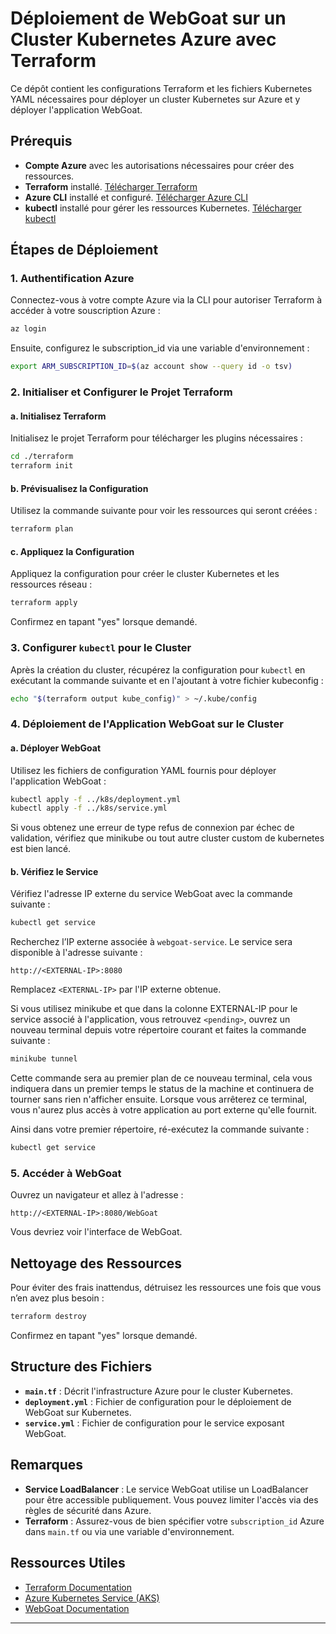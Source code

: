 # Déploiement de WebGoat sur un Cluster Kubernetes Azure avec Terraform

Ce dépôt contient les configurations Terraform et les fichiers Kubernetes YAML nécessaires pour déployer un cluster Kubernetes sur Azure et y déployer l'application WebGoat.

## Prérequis

- **Compte Azure** avec les autorisations nécessaires pour créer des ressources.
- **Terraform** installé. [Télécharger Terraform](https://developer.hashicorp.com/terraform/downloads)
- **Azure CLI** installé et configuré. [Télécharger Azure CLI](https://learn.microsoft.com/fr-fr/cli/azure/install-azure-cli)
- **kubectl** installé pour gérer les ressources Kubernetes. [Télécharger kubectl](https://kubernetes.io/docs/tasks/tools/install-kubectl/)

## Étapes de Déploiement

### 1. Authentification Azure
Connectez-vous à votre compte Azure via la CLI pour autoriser Terraform à accéder à votre souscription Azure :

```bash
az login
```

Ensuite, configurez le subscription_id via une variable d'environnement :

```bash
export ARM_SUBSCRIPTION_ID=$(az account show --query id -o tsv)
```

### 2. Initialiser et Configurer le Projet Terraform

#### a. Initialisez Terraform
Initialisez le projet Terraform pour télécharger les plugins nécessaires :

```bash
cd ./terraform
terraform init
```

#### b. Prévisualisez la Configuration
Utilisez la commande suivante pour voir les ressources qui seront créées :

```bash
terraform plan
```

#### c. Appliquez la Configuration
Appliquez la configuration pour créer le cluster Kubernetes et les ressources réseau :

```bash
terraform apply
```

Confirmez en tapant "yes" lorsque demandé.

### 3. Configurer `kubectl` pour le Cluster

Après la création du cluster, récupérez la configuration pour `kubectl` en exécutant la commande suivante et en l'ajoutant à votre fichier kubeconfig :

```bash
echo "$(terraform output kube_config)" > ~/.kube/config
```

### 4. Déploiement de l'Application WebGoat sur le Cluster

#### a. Déployer WebGoat
Utilisez les fichiers de configuration YAML fournis pour déployer l'application WebGoat :

```bash
kubectl apply -f ../k8s/deployment.yml
kubectl apply -f ../k8s/service.yml
```

Si vous obtenez une erreur de type refus de connexion par échec de validation, vérifiez que minikube ou tout autre cluster custom de kubernetes est bien lancé. 

#### b. Vérifiez le Service
Vérifiez l'adresse IP externe du service WebGoat avec la commande suivante :

```bash
kubectl get service
```

Recherchez l’IP externe associée à `webgoat-service`. Le service sera disponible à l'adresse suivante :

```
http://<EXTERNAL-IP>:8080
```

Remplacez `<EXTERNAL-IP>` par l'IP externe obtenue.

Si vous utilisez minikube et que dans la colonne EXTERNAL-IP pour le service associé à l'application, vous retrouvez `<pending>`, ouvrez un nouveau terminal depuis votre répertoire courant et faites la commande suivante : 

```bash
minikube tunnel
```

Cette commande sera au premier plan de ce nouveau terminal, cela vous indiquera dans un premier temps le status de la machine et continuera de tourner sans rien n'afficher ensuite. Lorsque vous arrêterez ce terminal, vous n'aurez plus accès à votre application au port externe qu'elle fournit.

Ainsi dans votre premier répertoire, ré-exécutez la commande suivante :

```bash
kubectl get service
```

### 5. Accéder à WebGoat

Ouvrez un navigateur et allez à l'adresse :

```
http://<EXTERNAL-IP>:8080/WebGoat
```

Vous devriez voir l'interface de WebGoat.

## Nettoyage des Ressources

Pour éviter des frais inattendus, détruisez les ressources une fois que vous n’en avez plus besoin :

```bash
terraform destroy
```

Confirmez en tapant "yes" lorsque demandé.

## Structure des Fichiers

- **`main.tf`** : Décrit l'infrastructure Azure pour le cluster Kubernetes.
- **`deployment.yml`** : Fichier de configuration pour le déploiement de WebGoat sur Kubernetes.
- **`service.yml`** : Fichier de configuration pour le service exposant WebGoat.

## Remarques

- **Service LoadBalancer** : Le service WebGoat utilise un LoadBalancer pour être accessible publiquement. Vous pouvez limiter l'accès via des règles de sécurité dans Azure.
- **Terraform** : Assurez-vous de bien spécifier votre `subscription_id` Azure dans `main.tf` ou via une variable d'environnement.

## Ressources Utiles

- [Terraform Documentation](https://developer.hashicorp.com/terraform/docs)
- [Azure Kubernetes Service (AKS)](https://learn.microsoft.com/en-us/azure/aks/)
- [WebGoat Documentation](https://owasp.org/www-project-webgoat/)

---